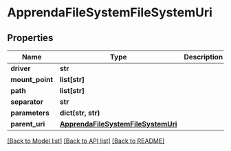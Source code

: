 # ApprendaFileSystemFileSystemUri

## Properties
Name | Type | Description | Notes
------------ | ------------- | ------------- | -------------
**driver** | **str** |  | [optional] 
**mount_point** | **list[str]** |  | [optional] 
**path** | **list[str]** |  | [optional] 
**separator** | **str** |  | [optional] 
**parameters** | **dict(str, str)** |  | [optional] 
**parent_uri** | [**ApprendaFileSystemFileSystemUri**](ApprendaFileSystemFileSystemUri.md) |  | [optional] 

[[Back to Model list]](../README.md#documentation-for-models) [[Back to API list]](../README.md#documentation-for-api-endpoints) [[Back to README]](../README.md)


